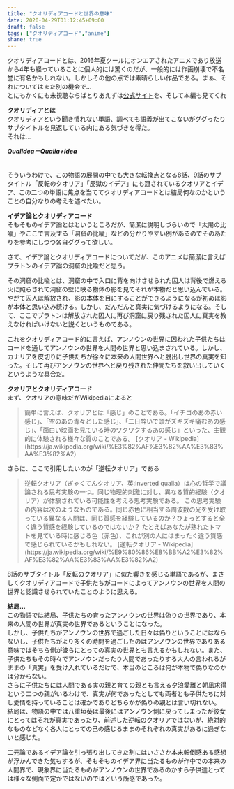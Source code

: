 ```yaml
---
title: "クオリディアコードと世界の意味"
date: 2020-04-29T01:12:45+09:00
draft: false
tags: ["クオリディアコード","anime"]
share: true
---
```

クオリディアコードとは、2016年夏クールにオンエアされたアニメであり放送から4年も経っていることに個人的には驚くのだが、一般的には作画崩壊で不名誉に有名かもしれない。しかしその他の点では素晴らしい作品である。まぁ、それについてはまた別の機会で...  
とにもかくにも未視聴ならばとりあえずは[公式サイト](https://qualidea.jp/)を、そして本編も見てくれ

**クオリディアとは**  
クオリディアという聞き慣れない単語、調べても語義が出てこないがググったりサブタイトルを見返している内にある気づきを得た。  
それは...  

***Qualidea＝Qualia+Idea***  
　  

そういうわけで、この物語の展開の中でも大きな転換点となる8話、9話のサブタイトル「反転のクオリア」「反獄のイデア」にも冠されているクオリアとイデア、この二つの単語に焦点を当ててクオリディアコードとは結局何なのかということの自分なりの考えを述べたい。

**イデア論とクオリディアコード**  
そもそものイデア論とはというところだが、簡潔に説明しづらいので「太陽の比喩」やここで言及する「洞窟の比喩」などの分かりやすい例があるのでそのあたりを参考にしつつ各自ググって欲しい。

さて、イデア論とクオリディアコードについてだが、このアニメは簡潔に言えばプラトンのイデア論の洞窟の比喩だと思う。

その洞窟の比喩とは、洞窟の中で入口に背を向けさせられた囚人は背後で燃える火に照らされて洞窟の壁に映る物体の影を見てそれが本物だと思い込んでいる。やがて囚人は解放され、影の本体を目にすることができるようになるが初めは影が本体と思い込み続ける。しかし、だんだんと真実に気づけるようになる。そして、ここでプラトンは解放された囚人に再び洞窟に戻り残された囚人に真実を教えなければいけないと説くというものである。

これをクオリディアコード的に言えば、アンノウンの世界に囚われた子供たちはコードを通してアンノウンの世界を人間の世界と思い込まされている。しかし、カナリアを皮切りに子供たちが徐々に本来の人間世界へと脱出し世界の真実を知った。そして再びアンノウンの世界へと戻り残された仲間たちを救い出していくというような具合だ。

**クオリアとクオリディアコード**  
まず、クオリアの意味だがWikipediaによると  
 <blockquote>簡単に言えば、クオリアとは「感じ」のことである。「イチゴのあの赤い感じ」、「空のあの青々とした感じ」、「二日酔いで頭がズキズキ痛むあの感じ」、「面白い映画を見ている時のワクワクするあの感じ」といった、主観的に体験される様々な質のことである。  
 [クオリア - Wikipedia](https://ja.wikipedia.org/wiki/%E3%82%AF%E3%82%AA%E3%83%AA%E3%82%A2)</blockquote>   

さらに、ここで引用したいのが「逆転クオリア」である
<blockquote> 逆転クオリア（ぎゃくてんクオリア、英:Inverted qualia）は心の哲学で議論される思考実験の一つ。同じ物理的刺激に対し、異なる質的経験（クオリア）が体験されている可能性を考える思考実験である。  
この思考実験の内容は次のようなものである。同じ赤色に相当する周波数の光を受け取っている異なる人間は、同じ質感を経験しているのか？ひょっとすると全く違う質感を経験しているのではないか？  
たとえばあなたが熟れたトマトを見ている時に感じる色（赤色）、これが別の人にはまったく違う質感で感じられているかもしれない。  
[逆転クオリア - Wikipedia](https://ja.wikipedia.org/wiki/%E9%80%86%E8%BB%A2%E3%82%AF%E3%82%AA%E3%83%AA%E3%82%A2)</blockquote>

8話のサブタイトル「反転のクオリア」に似た響きを感じる単語であるが、まさしくクオリディアコードで子供たちがコードによってアンノウンの世界を人間の世界と認識させられていたことのように思える。

**結局...**  
この物語では結局、子供たちの育ったアンノウンの世界は偽りの世界であり、本来の人間の世界が真実の世界であるということになった。  
しかし、子供たちがアンノウンの世界で過ごした日々は偽りということにはならないし、子供たちがより多くの時間を過ごしたのはアンノウンの世界でありある意味ではそちら側が彼らにとっての真実の世界とも言えるかもしれない。また、子供たちもその時々でアンノウンだったり人間であったりする大人の言われるがままの「真実」を受け入れているだけで、本当のところは何が本物で偽りなのかは分からない。  
さらに子供たちには人間である実の親と育ての親とも言える夕浪愛離と朝凪求得という二つの親がいるわけで、真実が何であったとしても両者とも子供たちに対し愛情を持っていることは確かでありどちらかが偽りの親とは言い切れない。  
結局は、物語の中では八重垣葵は最後にはアンノウン側に戻ってしまったが彼女にとってはそれが真実であったり、前述した逆転のクオリアではないが、絶対的なものなどなく各人にとっての己の感じるままのそれぞれの真実があるに過ぎないと感じた。

二元論であるイデア論を引っ張り出してきた割にはいささか本末転倒感ある感想が浮かんできた気もするが、そもそものイデア界に当たるものが作中での本来の人間界で、現象界に当たるものがアンノウンの世界であるのかすら子供達とっては様々な側面で定かではないのではという所感であった。